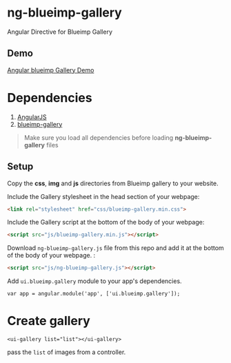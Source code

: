 # ng-blueimp-gallery
Angular Directive for Blueimp Gallery

## Demo
[Angular blueimp Gallery Demo](https://alaminopu.github.io/ng-blueimp-gallery/)


# Dependencies
1. [AngularJS](https://github.com/angular/angular.js)
2. [blueimp-gallery](https://github.com/blueimp/Gallery)

> Make sure you load all dependencies before loading **ng-blueimp-gallery** files


## Setup

Copy the **css**, **img** and **js** directories from Blueimp gallery to your website.

Include the Gallery stylesheet in the head section of your webpage:

```html
<link rel="stylesheet" href="css/blueimp-gallery.min.css">
```

Include the Gallery script at the bottom of the body of your webpage:

```html
<script src="js/blueimp-gallery.min.js"></script>
```


Download `ng-blueimp-gallery.js` file from this repo and add it at the bottom of the body of your webpage. :

```html
<script src="js/ng-blueimp-gallery.js"></script>
```


Add `ui.blueimp.gallery` module to your app's dependencies.

```
var app = angular.module('app', ['ui.blueimp.gallery']);
```


# Create gallery

```
<ui-gallery list="list"></ui-gallery>
```

pass the `list` of images from a controller.